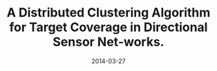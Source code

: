 ---
title: "A Distributed Clustering Algorithm for Target Coverage in Directional Sensor Net-works."
collection: publications
permalink: /publication/2014-target-coverage-APWIMOB
date: 2014-03-27
venue: 'EURASIP Journal on Wireless Communications and Networking (EURASIP)'
paperurl: 'https://ieeexplore.ieee.org/abstract/document/6920259'
link: 'https://ieeexplore.ieee.org/abstract/document/6920259'
#code: 'https://doi.org/10.7910/DVN/VUY8UI'
#github: 'https://github.com/jayrobwilliams/Peace-Agreement-Strength'
citation: 'Md. Mofijul Islam,Md Ahasanuzzaman, Md. Abdur Razzaq, Mohammad Mehedi Hassan,Atif Alamri. In Proceedings of the IEEE Asia Pacific Conference on Wireless and Mobile(APWiMob), 2014.'
---